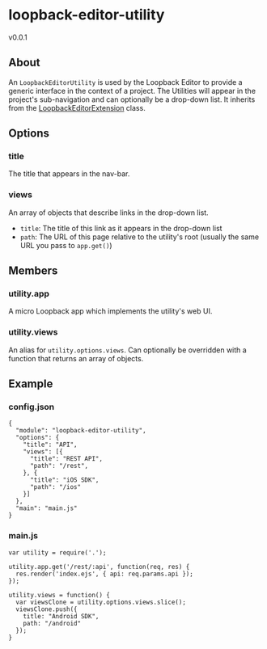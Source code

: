 # loopback-editor-utility
v0.0.1

## About

An `LoopbackEditorUtility` is used by the Loopback Editor to provide a generic interface in the context of a project. The Utilities will appear in the project's sub-navigation and can optionally be a drop-down list. It inherits from the [LoopbackEditorExtension](../loopback-editor-extension) class.

## Options

### title

The title that appears in the nav-bar.

### views

An array of objects that describe links in the drop-down list.

- `title`: The title of this link as it appears in the drop-down list
- `path`: The URL of this page relative to the utility's root (usually the same URL you pass to `app.get()`)

## Members

### utility.app

A micro Loopback app which implements the utility's web UI.

### utility.views

An alias for `utility.options.views`. Can optionally be overridden with a function that returns an array of objects.
    
## Example

### config.json

    {
      "module": "loopback-editor-utility",
      "options": {
        "title": "API",
        "views": [{
          "title": "REST API",
          "path": "/rest",
        }, {
          "title": "iOS SDK",
          "path": "/ios"
        }]
      },
      "main": "main.js"
    }

### main.js

    var utility = require('.');

    utility.app.get('/rest/:api', function(req, res) {
      res.render('index.ejs', { api: req.params.api });
    });

    utility.views = function() {
      var viewsClone = utility.options.views.slice();
      viewsClone.push({
        title: "Android SDK",
        path: "/android"
      });
    }